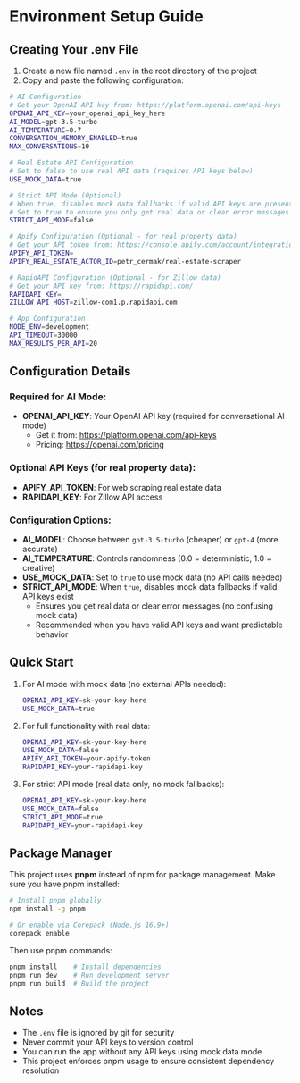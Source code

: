 # Environment Setup Guide

## Creating Your .env File

1. Create a new file named `.env` in the root directory of the project
2. Copy and paste the following configuration:

```bash
# AI Configuration
# Get your OpenAI API key from: https://platform.openai.com/api-keys
OPENAI_API_KEY=your_openai_api_key_here
AI_MODEL=gpt-3.5-turbo
AI_TEMPERATURE=0.7
CONVERSATION_MEMORY_ENABLED=true
MAX_CONVERSATIONS=10

# Real Estate API Configuration
# Set to false to use real API data (requires API keys below)
USE_MOCK_DATA=true

# Strict API Mode (Optional)
# When true, disables mock data fallbacks if valid API keys are present
# Set to true to ensure you only get real data or clear error messages
STRICT_API_MODE=false

# Apify Configuration (Optional - for real property data)
# Get your API token from: https://console.apify.com/account/integrations
APIFY_API_TOKEN=
APIFY_REAL_ESTATE_ACTOR_ID=petr_cermak/real-estate-scraper

# RapidAPI Configuration (Optional - for Zillow data)
# Get your API key from: https://rapidapi.com/
RAPIDAPI_KEY=
ZILLOW_API_HOST=zillow-com1.p.rapidapi.com

# App Configuration
NODE_ENV=development
API_TIMEOUT=30000
MAX_RESULTS_PER_API=20
```

## Configuration Details

### Required for AI Mode:
- **OPENAI_API_KEY**: Your OpenAI API key (required for conversational AI mode)
  - Get it from: https://platform.openai.com/api-keys
  - Pricing: https://openai.com/pricing

### Optional API Keys (for real property data):
- **APIFY_API_TOKEN**: For web scraping real estate data
- **RAPIDAPI_KEY**: For Zillow API access

### Configuration Options:
- **AI_MODEL**: Choose between `gpt-3.5-turbo` (cheaper) or `gpt-4` (more accurate)
- **AI_TEMPERATURE**: Controls randomness (0.0 = deterministic, 1.0 = creative)
- **USE_MOCK_DATA**: Set to `true` to use mock data (no API calls needed)
- **STRICT_API_MODE**: When `true`, disables mock data fallbacks if valid API keys exist
  - Ensures you get real data or clear error messages (no confusing mock data)
  - Recommended when you have valid API keys and want predictable behavior

## Quick Start

1. For AI mode with mock data (no external APIs needed):
   ```bash
   OPENAI_API_KEY=sk-your-key-here
   USE_MOCK_DATA=true
   ```

2. For full functionality with real data:
   ```bash
   OPENAI_API_KEY=sk-your-key-here
   USE_MOCK_DATA=false
   APIFY_API_TOKEN=your-apify-token
   RAPIDAPI_KEY=your-rapidapi-key
   ```

3. For strict API mode (real data only, no mock fallbacks):
   ```bash
   OPENAI_API_KEY=sk-your-key-here
   USE_MOCK_DATA=false
   STRICT_API_MODE=true
   RAPIDAPI_KEY=your-rapidapi-key
   ```

## Package Manager

This project uses **pnpm** instead of npm for package management. Make sure you have pnpm installed:

```bash
# Install pnpm globally
npm install -g pnpm

# Or enable via Corepack (Node.js 16.9+)
corepack enable
```

Then use pnpm commands:
```bash
pnpm install    # Install dependencies
pnpm run dev    # Run development server
pnpm run build  # Build the project
```

## Notes
- The `.env` file is ignored by git for security
- Never commit your API keys to version control
- You can run the app without any API keys using mock data mode
- This project enforces pnpm usage to ensure consistent dependency resolution 